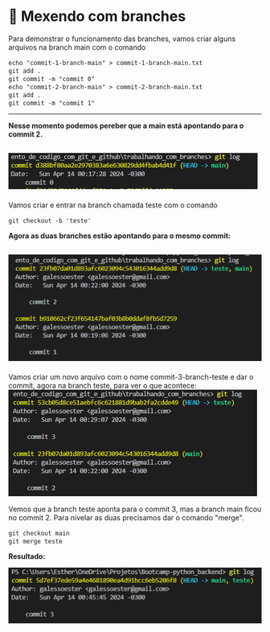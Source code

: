 # 🌴 Mexendo com branches

Para demonstrar o funcionamento das branches, vamos criar alguns arquivos na branch main com o comando
```
echo "commit-1-branch-main" > commit-1-branch-main.txt
git add .
git commit -m "commit 0"
echo "commit-2-branch-main" > commit-2-branch-main.txt
git add .
git commit -m "commit 1"
```
---------------------------------
**Nesse momento podemos pereber que a main está apontando para o commit 2.**

![imagem branch main apontando para commit 2](image.png)
-------------------------------

Vamos criar e entrar na branch chamada teste com o comando
```
git checkout -b 'teste'
```

**Agora as duas branches estão apontando para o mesmo commit:**

![imagem branch main e teste apontando para commit 2](image-1.png)
----------------
Vamos criar um novo arquivo com o nome commit-3-branch-teste e dar o commit, agora na branch teste, para ver o que acontece:
![imagem branch main apontando para commit 2 e teste para commit 3](image-2.png)

Vemos que a branch teste aponta para o commit 3, mas a branch main ficou no commit 2. 
Para nivelar as duas precisamos dar o comando "merge".
```
git checkout main
git merge teste
```
**Resultado:**

![imagem main e teste apontando para commit 3](image-3.png)